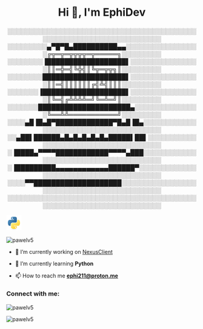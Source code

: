<h1 align="center">Hi 👋, I'm EphiDev</h1>
<h3 align="center">   ░░░░░░░░░░░░░░░░░░░░░░░░░░░░░░░░░░░░░░░░░░░░░░░░░░░░░░░░░░░░░░░░░░░░░░
   ░░░░░░░░░▄▀█▀█▄██████████▄▄░░░░░░░░░░░░░░░░░╔╦═╦═╦╦╦╦═╦═════╗░░░░░░░░░
   ░░░░░░░░▐██████████████████▌░░░░░░░░░░░░░░░░║║═╬═╣╚╬╣║╚╦═╦╦╗║░░░░░░░░░
   ░░░░░░░░███████████████████▌░░░░░░░░░░░░░░░░║║═╣║║║║║║╔╣╩╣║║║░░░░░░░░░
   ░░░░░░░▐███████████████████▌░░░░░░░░░░░░░░░░║╚═╣╔╩╩╩╩═╝╚═╩═╝║░░░░░░░░░
   ░░░░░░░█████████████████████▄░░░░░░░░░░░░░░░╚══╩╩═══════════╝░░░░░░░░░
   ░░░░▄█▐█▄█▀█████████████▀█▄█▐█▄░░░░░░░░░░░░░░░░░░░░░░░░░░░░░░░░░░░░░░░
   ░░▄██▌██████▄█▄█▄█▄█▄█▄█████▌██▌░░░░░░░░░░░░░░░░░░░░░░░░░░░░░░░░░░░░░░
   ░▐████▄▀▀▀▀████████████▀▀▀▀▄███░░░░░░░░░░░░░░░░░░░░░░░░░░░░░░░░░░░░░░░
   ░▐█████████▄▄▄▄▄▄▄▄▄▄▄▄██████▀░░░░░░░░░░░░░░░░░░░░░░░░░░░░░░░░░░░░░░░░
   ░░░░▀▀████████████████████░░░░░░░░░░░░░░░░░░░░░░░░░░░░░░░░░░░░░░░░░░░░
   ░░░░░░░░░░░░░░░░░░░░░░░░░░░░░░░░░░░░░░░░░░░░░░░░░░░░░░░░░░░░░░░░░░░░░░</h3>
   <p align="left"> <a href="https://www.python.org" target="_blank" rel="noreferrer"> <img src="https://raw.githubusercontent.com/devicons/devicon/master/icons/python/python-original.svg" alt="python" width="40" height="40"/> </a> </p>
 <p align="left"> <img src="https://komarev.com/ghpvc/?username=pawelv5&label=Profile%20views&color=0e75b6&style=flat" alt="pawelv5" /> </p>

- 🔭 I’m currently working on [NexusClient](https://github.com/Pawelv5/NexusClient)

- 🌱 I’m currently learning **Python**

- 📫 How to reach me **ephi211@proton.me**

<h3 align="left">Connect with me:</h3>
<p align="left">
</p>
<p><img align="center" src="https://github-readme-streak-stats.herokuapp.com/?user=pawelv5&" alt="pawelv5" /></p>
<p><img align="left" src="https://github-readme-stats.vercel.app/api/top-langs?username=pawelv5&show_icons=true&locale=en&layout=compact" alt="pawelv5" /></p>





 
<!--
https://rahuldkjain.github.io/gh-profile-readme-generator/
https://www.textartgenerator.net/
-->

